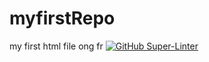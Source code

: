 # myfirstRepo
my first html file ong fr
[![GitHub Super-Linter](https://github.com/Nave-0/myfirstRepo/workflows/Lint%20Code%20Base/badge.svg)](https://github.com/marketplace/actions/super-linter)

